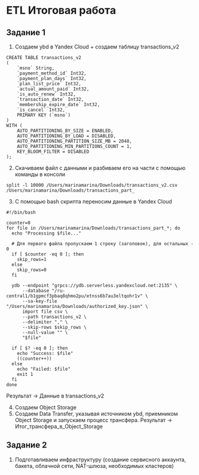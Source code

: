 # ETL Итоговая работа
## Задание 1 

1. Создаем ybd в Yandex Cloud + создаем таблицу transactions_v2

```
CREATE TABLE transactions_v2
(
    `msno` String,
    `payment_method_id` Int32,
    `payment_plan_days` Int32,
    `plan_list_price` Int32,
    `actual_amount_paid` Int32,
    `is_auto_renew` Int32,
    `transaction_date` Int32,
    `membership_expire_date` Int32,
    `is_cancel` Int32,
    PRIMARY KEY (`msno`)
)
WITH (
    AUTO_PARTITIONING_BY_SIZE = ENABLED,
    AUTO_PARTITIONING_BY_LOAD = DISABLED,
    AUTO_PARTITIONING_PARTITION_SIZE_MB = 2048,
    AUTO_PARTITIONING_MIN_PARTITIONS_COUNT = 1,
    KEY_BLOOM_FILTER = DISABLED
);
```
2. Скачиваем файл с данными и разбиваем его на части с помощью команды в консоли

```
split -l 10000 /Users/marinamarina/Downloads/transactions_v2.csv /Users/marinamarina/Downloads/transactions_part_
```
3. С помощью bash скрипта переносим данные в Yandex Cloud

```
#!/bin/bash

counter=0
for file in /Users/marinamarina/Downloads/transactions_part_*; do
  echo "Processing $file..."
  
  # Для первого файла пропускаем 1 строку (заголовок), для остальных - 0
  if [ $counter -eq 0 ]; then
    skip_rows=1
  else
    skip_rows=0
  fi
  
  ydb --endpoint "grpcs://ydb.serverless.yandexcloud.net:2135" \
      --database "/ru-central1/b1gpmcf3pbaq8qhmo2pu/etnss6b7au3eltqohr1v" \
      --sa-key-file "/Users/marinamarina/Downloads/authorized_key.json" \
      import file csv \
      --path transactions_v2 \
      --delimiter "," \
      --skip-rows $skip_rows \
      --null-value "" \
      "$file"
  
  if [ $? -eq 0 ]; then
    echo "Success: $file"
    ((counter++))
  else
    echo "Failed: $file"
    exit 1
  fi
done
```
Результат -> Данные в transactions_v2

4. Создаем Object Storage
5. Создаем Data Transfer, указывая источником ybd, приемником Object Storage и запускаем процесс трансфера. Результат -> Итог_трансфера_в_Object_Storage

## Задание 2
1. Подготавливаем инфраструктуру (создание сервисного аккаунта, бакета, облачной сети, NAT-шлюза, необходимых кластеров)


